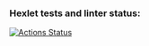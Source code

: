 ### Hexlet tests and linter status:
[![Actions Status](https://github.com/maddclif24/frontend-project-lvl2/workflows/hexlet-check/badge.svg)](https://github.com/maddclif24/frontend-project-lvl2/actions)